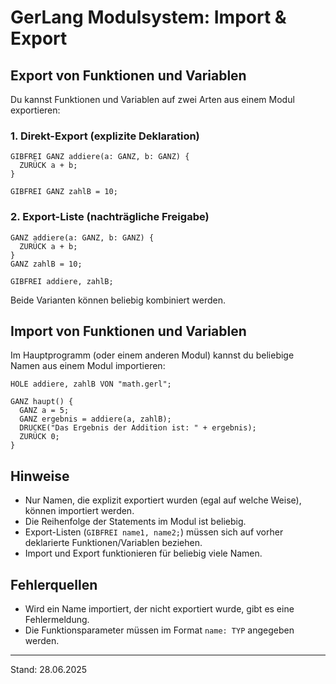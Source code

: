 # GerLang Modulsystem: Import & Export

## Export von Funktionen und Variablen

Du kannst Funktionen und Variablen auf zwei Arten aus einem Modul exportieren:

### 1. Direkt-Export (explizite Deklaration)
```gerlang
GIBFREI GANZ addiere(a: GANZ, b: GANZ) {
  ZURÜCK a + b;
}

GIBFREI GANZ zahlB = 10;
```

### 2. Export-Liste (nachträgliche Freigabe)
```gerlang
GANZ addiere(a: GANZ, b: GANZ) {
  ZURÜCK a + b;
}
GANZ zahlB = 10;

GIBFREI addiere, zahlB;
```

Beide Varianten können beliebig kombiniert werden.

## Import von Funktionen und Variablen

Im Hauptprogramm (oder einem anderen Modul) kannst du beliebige Namen aus einem Modul importieren:

```gerlang
HOLE addiere, zahlB VON "math.gerl";

GANZ haupt() {
  GANZ a = 5;
  GANZ ergebnis = addiere(a, zahlB);
  DRUCKE("Das Ergebnis der Addition ist: " + ergebnis);
  ZURÜCK 0;
}
```

## Hinweise
- Nur Namen, die explizit exportiert wurden (egal auf welche Weise), können importiert werden.
- Die Reihenfolge der Statements im Modul ist beliebig.
- Export-Listen (`GIBFREI name1, name2;`) müssen sich auf vorher deklarierte Funktionen/Variablen beziehen.
- Import und Export funktionieren für beliebig viele Namen.

## Fehlerquellen
- Wird ein Name importiert, der nicht exportiert wurde, gibt es eine Fehlermeldung.
- Die Funktionsparameter müssen im Format `name: TYP` angegeben werden.

---
Stand: 28.06.2025
